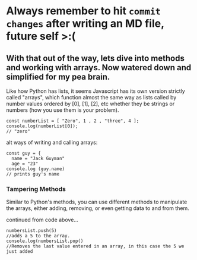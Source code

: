 # Always remember to hit `commit changes` after writing an MD file, future self >:(

## With that out of the way, lets dive into methods and working with arrays. Now watered down and simplified for my pea brain.

Like how Python has lists, it seems Javascript has its own version strictly called "arrays", which function almost the same way as lists called by number values ordered by [0], [1], [2], etc whether they be strings or numbers (how you use them is your problem).

```
const numberList = [ "Zero", 1 , 2 , "three", 4 ];
console.log(numberList[0]);
// "zero"
```
alt ways of writing and calling arrays:
```
const guy = {
  name = "Jack Guyman"
  age = "23"
console.log (guy.name)
// prints guy's name
```
### Tampering Methods

Similar to Python's methods, you can use different methods to manipulate the arrays, either adding, removing, or even getting data to and from them.

continued from code above...
```
numbersList.push(5)
//adds a 5 to the array.
console.log(numbersList.pop()
//Removes the last value entered in an array, in this case the 5 we just added
```
